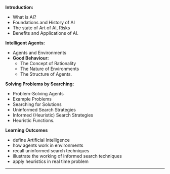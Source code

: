 __Introduction:__
- What is AI?
- Foundations and History of AI
- The state of Art of AI, Risks
- Benefits and Applications of AI.  

__Intelligent Agents:__
- Agents and Environments
- __Good Behaviour:__
	-  The Concept of Rationality
	- The Nature of Environments
	- The Structure of Agents.  

__Solving Problems by Searching:__
- Problem-Solving Agents
- Example Problems
- Searching for Solutions
- Uninformed Search Strategies
- Informed (Heuristic) Search Strategies
- Heuristic Functions.  

__Learning Outcomes__
- define Artificial Intelligence
- how agents work in environments
- recall uninformed search techniques
- illustrate the working of informed search techniques
- apply heuristics in real time problem

---
